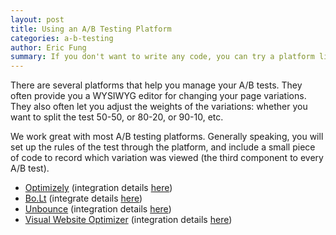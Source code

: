 ```yaml
---
layout: post
title: Using an A/B Testing Platform
categories: a-b-testing
author: Eric Fung
summary: If you don't want to write any code, you can try a platform like Optimizely, Bo.Lt, Unbounce, or Visual Website Optimizer to set up the A/B test.
---
```

There are several platforms that help you manage your A/B tests. They often provide you a WYSIWYG editor for changing your page variations.  They also often let you adjust the weights of the variations: whether you want to split the test 50-50, or 80-20, or 90-10, etc.

We work great with most A/B testing platforms. Generally speaking, you will set up the rules of the test through the platform, and include a small piece of code to record which variation was viewed (the third component to every A/B test).

* [Optimizely][1] (integration details [here][optimizely])
* [Bo.Lt][2] (integrate details [here][bolt])
* [Unbounce][3] (integration details [here][unbounce])
* [Visual Website Optimizer][4] (integration details [here][vwo])

[optimizely]: /integrations/optimizely
[bolt]: /integrations/bolt
[unbounce]: http://support.unbounce.com/entries/21111052-how-do-i-add-kissmetrics-event-tracking-to-my-landing-page
[vwo]: /integrations/vwo

[1]: https://www.optimizely.com/
[2]: https://bo.lt/app/explore
[3]: http://unbounce.com
[4]: http://visualwebsiteoptimizer.com/